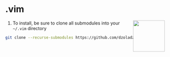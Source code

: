 .vim
=====

<img style="float: right;" src="https://media.giphy.com/media/xT9IgzUuC5Ss6ZnTEs/giphy.gif" width="100" height="100" />

1. To install, be sure to clone all submodules into your `~/.vim` directory

```bash
git clone --recurse-submodules https://github.com/dzoladz/.vim.git
```
